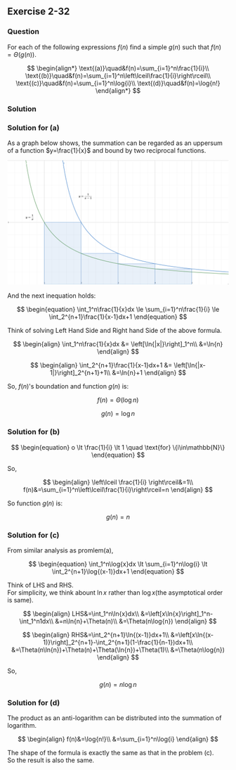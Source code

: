 ## Exercise 2-32
### Question

For each of the following expressions $f(n)$ find a simple $g(n)$ such that
$f(n) = Θ(g(n))$.

$$
\begin{align*}
    \text{(a)}\quad&f(n)=\sum_{i=1}^n\frac{1}{i}\\
    \text{(b)}\quad&f(n)=\sum_{i=1}^n\left\lceil\frac{1}{i}\right\rceil\\
    \text{(c)}\quad&f(n)=\sum_{i=1}^n\log{i}\\
    \text{(d)}\quad&f(n)=\log{n!}
\end{align*}
$$


### Solution

### Solution for (a)

As a graph below shows, the summation can be regarded as an uppersum of a function $y=\frac{1}{x}$ and bound by two reciprocal functions.

![two function bindings](https://raw.githubusercontent.com/dede-20191130/tadm-solutions/main/Ch_2_Algorithm_Analysis/tadm_e2-32.png)

And the next inequation holds:


$$
\begin{equation}
    \int_1^n\frac{1}{x}dx \le \sum_{i=1}^n\frac{1}{i} \le \int_2^{n+1}\frac{1}{x-1}dx+1
\end{equation}
$$

Think of solving Left Hand Side and Right hand Side of the above formula.


$$
\begin{align}
    \int_1^n\frac{1}{x}dx &= \left[\ln{|x|}\right]_1^n\\
    &=\ln{n}
\end{align}
$$

$$
\begin{align}
    \int_2^{n+1}\frac{1}{x-1}dx+1 &= \left[\ln{|x-1|}\right]_2^{n+1}+1\\
    &=\ln{n}+1
\end{align}
$$

So, $f(n)$'s boundation and function $g(n)$ is:


$$
\begin{equation}
    f(n)=\Theta(\log{n})
\end{equation}
$$

$$
\begin{equation}
    g(n)=\log{n}
\end{equation}
$$

### Solution for (b)

$$
\begin{equation}
    o \lt \frac{1}{i} \lt 1 \quad \text{for} \{i\in\mathbb{N}\} 
\end{equation}
$$

So, 

$$
\begin{align}
    \left\lceil \frac{1}{i} \right\rceil&=1\\
    f(n)&=\sum_{i=1}^n\left\lceil\frac{1}{i}\right\rceil=n
\end{align}
$$

So function $g(n)$ is:

$$
\begin{equation}
    g(n)=n
\end{equation}
$$


### Solution for (c)

From similar analysis as promlem(a), 

$$
\begin{equation}
    \int_1^n\log{x}dx \lt \sum_{i=1}^n\log{i} \lt \int_2^{n+1}\log{(x-1)}dx+1
\end{equation}
$$

Think of LHS and RHS.  
For simplicity, we think abount $\ln{x}$ rather than $\log{x}$(the asymptotical order is same).

$$
\begin{align}
    LHS&=\int_1^n\ln{x}dx\\
    &=\left[x\ln{x}\right]_1^n-\int_1^n1dx\\
    &=n\ln{n}+\Theta(n)\\
    &=\Theta(n\log{n})
\end{align}
$$

$$
\begin{align}
    RHS&=\int_2^{n+1}\ln{(x-1)}dx+1\\
    &=\left[x\ln{(x-1)}\right]_2^{n+1}-\int_2^{n+1}(1-\frac{1}{n-1})dx+1\\
    &=\Theta(n\ln{n})+\Theta(n)+\Theta(\ln{n})+\Theta(1)\\
    &=\Theta(n\log{n})
\end{align}
$$

So, 

$$
\begin{equation}
    g(n)=n\log{n}
\end{equation}
$$


### Solution for (d)

The product as an anti-logarithm can be distributed into the summation of logarithm.

$$
\begin{align}
    f(n)&=\log{n!}\\
    &=\sum_{i=1}^n\log{i}
\end{align}
$$

The shape of the formula is exactly the same as that in the problem (c).  
So the result is also the same.
